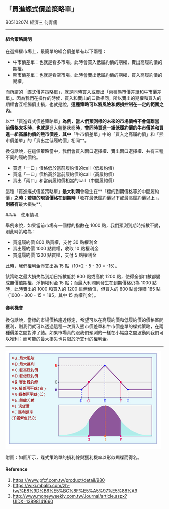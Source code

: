 ## 「買進蝶式價差策略單」

B05102074 經濟三 何青儒

***

#### 組合策略說明

在選擇權市場上，最簡單的組合價差單有以下兩種：

- 牛市價差單：也就是看多市場。此時會買入低履約價的期權，賣出高履約價的期權。
- 熊市價差單：也就是看空市場。此時會賣出低履約價的期權，買入高履約價的期權。

而所謂的「蝶式價差策略單」，就是同時買入或賣出「兩種熊市價差單和牛市價差單」。因為我們在操作的時候，買入和賣出的口數相同，所以賣出的期權和買入的期權會互相觸價止損，也就是說，**這種策略可以將風險和虧損控制在一定的範圍之內**。

以**「買進蝶式價差策略單」**為例，當人們預測標的未來的市場價格不會偏離當前價格太多時，也就是**進入盤整狀態**時，會同時買進一組低履約價的牛市價差和買進一組高履約價的熊市價差，其中**「牛市價差單」中的「買入之高履約價」和「熊市價差單」的「賣出之低履約價」相同**。

換句話說，在這個策略當中，我們會買入兩口選擇權、賣出兩口選擇權、共有三種不同的履約價格。
- 買進「一口」價格低於當前履約價的call（低履約價）
- 買進「一口」價格高於當前履約價的call（高履約價）
- 賣出「兩口」和當前履約價相當的call（中間履約價）

這種「買進蝶式價差策略單」**最大利潤**會發生在**「標的到期價格等於中間履約價」**之時；若標的現貨價格在到期時**「收在最低履約價以下或最高履約價以上」**，則將有**最大損失**。

####　使用情境

舉例來說，如果當前市場有一個標的指數在 1000 點，我們預測到期時指數不變，則此時策略為：

- 買進履約價 800 點買權，支付 30 點權利金
- 賣出履約價 1000 點買權，收取 10 點權利金
- 買進履約價 1200 點買權，支付 5 點權利金

此時，我們權利金淨支出為 15 點（10*2 - 5 - 30 = -15）。

該策略之最大損失為到期日指數低於 800 點或高於 1200 點，使得全部口數都變成無價值期權，淨損權利金 15 點；而最大利潤則發生在到期價格仍為 1000 點時，此時賣出的 1000 和買入的 1200 雖無價值，但買入的 800 點會淨賺 185 點（1000 - 800 - 15 = 185，其中 15 為權利金）。

#### 套利機會

換句話說，當標的市場價格趨近穩定，希望可以在高履約價和低履約價的價格區間獲利，則我們就可以透過這種一次買入熊市價差單和牛市價差單的蝶式策略，在兩種價差之間對沖了結。如果市場真的跟我們預測的一樣在小幅度之間波動則我們可以獲利；而可能的最大損失也只限於所支付的權利金。

***

![](./demo.jpg)

附圖：如圖所示，蝶式策略單的損利線與獲利機率以形似蝴蝶而得名。

#### Reference

1. https://www.pfcf.com.tw/product/detail/980
2. https://wiki.mbalib.com/zh-tw/%E8%9D%B6%E5%BC%8F%E5%A5%97%E5%88%A9
3. http://www.moneyweekly.com.tw/Journal/article.aspx?UIDX=13898141660